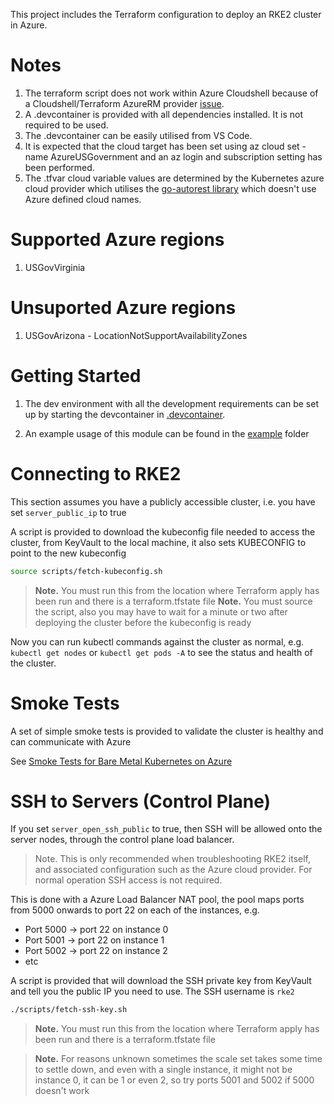 This project includes the Terraform configuration to deploy an RKE2 cluster in Azure.

# Notes

1. The terraform script does not work within Azure Cloudshell because of a Cloudshell/Terraform AzureRM provider [issue](https://github.com/terraform-providers/terraform-provider-azurerm/issues/7787).
1. A .devcontainer is provided with all dependencies installed. It is not required to be used.
1. The .devcontainer can be easily utilised from VS Code.
1. It is expected that the cloud target has been set using az cloud set -name AzureUSGovernment and an az login and subscription setting has been performed.
1. The .tfvar cloud variable values are determined by the Kubernetes azure cloud provider which utilises the [go-autorest library](https://github.com/Azure/go-autorest/blob/v9.9.0/autorest/azure/environments.go#L29) which doesn't use Azure defined cloud names.

# Supported Azure regions

1. USGovVirginia

# Unsuported Azure regions

1. USGovArizona - LocationNotSupportAvailabilityZones



# Getting Started

1. The dev environment with all the development requirements can be set up by starting the devcontainer in [.devcontainer](.devcontainer).

2. An example usage of this module can be found in the [example](./example) folder

# Connecting to RKE2

This section assumes you have a publicly accessible cluster, i.e. you have set `server_public_ip` to true

A script is provided to download the kubeconfig file needed to access the cluster, from KeyVault to the local machine, it also sets KUBECONFIG to point to the new kubeconfig

```bash
source scripts/fetch-kubeconfig.sh
```

> **Note.** You must run this from the location where Terraform apply has been run and there is a terraform.tfstate file
> **Note.** You must source the script, also you may have to wait for a minute or two after deploying the cluster before the kubeconfig is ready

Now you can run kubectl commands against the cluster as normal, e.g. `kubectl get nodes` or `kubectl get pods -A` to see the status and health of the cluster.

# Smoke Tests

A set of simple smoke tests is provided to validate the cluster is healthy and can communicate with Azure

See [Smoke Tests for Bare Metal Kubernetes on Azure](./tests/readme.md)

# SSH to Servers (Control Plane)

If you set `server_open_ssh_public` to true, then SSH will be allowed onto the server nodes, through the control plane load balancer. 

> Note. This is only recommended when troubleshooting RKE2 itself, and associated configuration such as the Azure cloud provider. For normal operation SSH access is not required.

This is done with a Azure Load Balancer NAT pool, the pool maps ports from 5000 onwards to port 22 on each of the instances, e.g.

- Port 5000 -> port 22 on instance 0
- Port 5001 -> port 22 on instance 1
- Port 5002 -> port 22 on instance 2
- etc

A script is provided that will download the SSH private key from KeyVault and tell you the public IP you need to use. The SSH username is `rke2`

```bash
./scripts/fetch-ssh-key.sh
```

> **Note.** You must run this from the location where Terraform apply has been run and there is a terraform.tfstate file

> **Note.** For reasons unknown sometimes the scale set takes some time to settle down, and even with a single instance, it might not be instance 0, it can be 1 or even 2, so try ports 5001 and 5002 if 5000 doesn't work